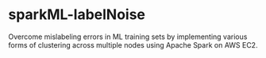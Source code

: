 # sparkML-labelNoise
Overcome mislabeling errors in ML training sets by implementing various forms of clustering across multiple nodes using Apache Spark on AWS EC2.
